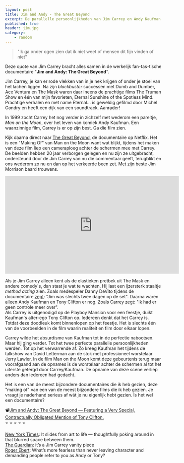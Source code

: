 ```yaml
---
layout: post
title: Jim and Andy - The Great Beyond
excerpt: De parallelle persoonlijkheden van Jim Carrey en Andy Kaufman in een unieke kijk achter de schermen.
published: true
header: jim.jpg
category: 
    - random
---
```

> "Ik ga onder ogen zien dat ik niet weet of mensen dit fijn vinden of niet"

Deze quote van Jim Carrey bracht alles samen in de werkelijk fan-tas-tische documentaire "**Jim and Andy: The Great Beyond**". 

Jim Carrey, je kan er rode vlekken van in je nek krijgen of onder je stoel van het lachen liggen. Na zijn _blockbuster_ successen met Dumb and Dumber, Ace Ventura en The Mask waren daar ineens de prachtige films The Truman Show en één van mijn favorieten, Eternal Sunshine of the Spotless Mind. Prachtige verhalen en met name Eternal... is geweldig gefilmd door Michel Gondry en heeft een dijk van een soundtrack. Aanrader!

In 1999 zocht Carrey het nog verder in zichzelf met wederom een pareltje, *Man on the Moon*, over het leven van komiek Andy Kaufman. Een waanzinnige film, Carrey is er op zijn best. Ga die film zien. 

Kijk daarna direct naar [The Great Beyond][1], de documentaire op Netflix. Het is een "Making Of" van Man on the Moon want wat blijkt, tijdens het maken van deze film liep een cameraploeg achter de schermen mee met Carrey. De beelden hebben 20 jaar verborgen gelegen en nu zijn ze uitgebracht, ondersteund door de Jim Carrey van nu die commentaar geeft, terugblikt en ons wederom zo nu en dan op het verkeerde been zet. Met zijn beste Jim Morrison baard trouwens.

<iframe width="560" height="315" src="https://www.youtube.com/embed/kB15UFO5ebA?rel=0" frameborder="0" allowfullscreen></iframe>

Als je Jim Carrey alleen kent als de elastieken pretbek uit The Mask en andere comedy's, dan staat je wat te wachten. Hij laat een ijzersterk staaltje _method acting_ zien. Zoals medespeler Danny DeVito tijdens de documentaire [zegt][2]: "Jim was slechts twee dagen op de set". Daarna waren alleen Andy Kaufman en Tony Clifton er nog. Zoals Carrey zegt: "Ik had er geen controle meer over".   
Als Carrey is uitgenodigd op de Playboy Mansion voor een feestje, duikt Kaufman's alter-ego Tony Clifton op. Iedereen denkt dat het Carrey is. Totdat deze doodleuk komt binnenlopen op het feestje. Het is slechts één van de voorbeelden in de film waarin realiteit en film door elkaar lopen.

Carrey wilde het absurdisme van Kaufman tot in de perfectie nabootsen. Maar hij ging verder. Tot het twee perfecte parallelle persoonlijkheden werden. Tot op het verwarrende af. Zo kreeg Kaufman het tijdens de talkshow van David Letterman aan de stok met professioneel worstelaar Jerry Lawler. In de film Man on the Moon komt deze gebeurtenis terug maar voorafgaand aan de opnames is de worstelaar achter de schermen al tot het uiterste getergd door Carrey/Kaufman. De opname van deze scene verliep anders dan iedereen had gedacht. 

Het is een van de meest bijzondere documentaires die ik heb gezien, deze "making of" van een van de meest bijzondere films die ik heb gezien. Je vraagt je naderhand serieus af wát je nu eigenlijk hebt gezien. Is het wel een documentaire?

📽[Jim and Andy: The Great Beyond — Featuring a Very Special, Contractually Obligated Mention of Tony Clifton.][3]  
⭐️ ⭐️ ⭐️ ⭐️ ⭐️

[New York Times][4]: It slides from art to life — thoughtfully poking around in that blurred space between them.  
[The Guardian][5]: it’s a Jim Carrey vanity piece  
[Roger Ebert][6]: What’s more fearless than never leaving character and demanding people refer to you as Andy or Tony?  


[1]:	https://www.netflix.com/title/80209608
[2]:	https://www.nytimes.com/2017/11/16/movies/review-jim-and-andy-jim-carrey.html?_r=0
[3]:	https://www.netflix.com/title/80209608
[4]:	https://www.nytimes.com/2017/11/16/movies/review-jim-and-andy-jim-carrey.html?_r=0
[5]:	https://www.theguardian.com/film/2017/sep/13/jim-and-andy-the-great-beyond-review-kaufman-carrey-toronto-film-festival-tiff
[6]:	https://www.rogerebert.com/reviews/jim-and-andy-the-great-beyond-2017